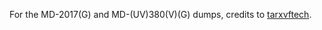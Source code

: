 For the MD-2017(G) and MD-(UV)380(V)(G) dumps, credits to [tarxvftech](https://github.com/tarxvftech).
